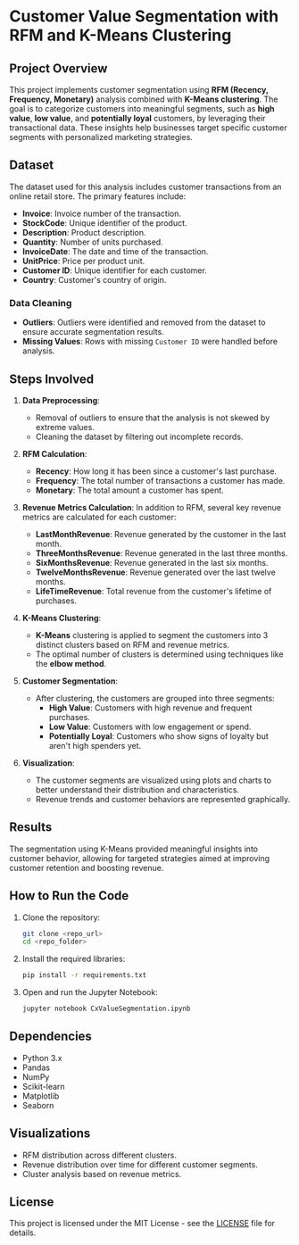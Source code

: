 # Customer Value Segmentation with RFM and K-Means Clustering

## Project Overview

This project implements customer segmentation using **RFM (Recency, Frequency, Monetary)** analysis combined with **K-Means clustering**. The goal is to categorize customers into meaningful segments, such as **high value**, **low value**, and **potentially loyal** customers, by leveraging their transactional data. These insights help businesses target specific customer segments with personalized marketing strategies.

## Dataset

The dataset used for this analysis includes customer transactions from an online retail store. The primary features include:

- **Invoice**: Invoice number of the transaction.
- **StockCode**: Unique identifier of the product.
- **Description**: Product description.
- **Quantity**: Number of units purchased.
- **InvoiceDate**: The date and time of the transaction.
- **UnitPrice**: Price per product unit.
- **Customer ID**: Unique identifier for each customer.
- **Country**: Customer's country of origin.

### Data Cleaning
- **Outliers**: Outliers were identified and removed from the dataset to ensure accurate segmentation results.
- **Missing Values**: Rows with missing `Customer ID` were handled before analysis.

## Steps Involved

1. **Data Preprocessing**: 
   - Removal of outliers to ensure that the analysis is not skewed by extreme values.
   - Cleaning the dataset by filtering out incomplete records.

2. **RFM Calculation**:
   - **Recency**: How long it has been since a customer's last purchase.
   - **Frequency**: The total number of transactions a customer has made.
   - **Monetary**: The total amount a customer has spent.

3. **Revenue Metrics Calculation**:
   In addition to RFM, several key revenue metrics are calculated for each customer:
   - **LastMonthRevenue**: Revenue generated by the customer in the last month.
   - **ThreeMonthsRevenue**: Revenue generated in the last three months.
   - **SixMonthsRevenue**: Revenue generated in the last six months.
   - **TwelveMonthsRevenue**: Revenue generated over the last twelve months.
   - **LifeTimeRevenue**: Total revenue from the customer's lifetime of purchases.

4. **K-Means Clustering**:
   - **K-Means** clustering is applied to segment the customers into 3 distinct clusters based on RFM and revenue metrics.
   - The optimal number of clusters is determined using techniques like the **elbow method**.

5. **Customer Segmentation**:
   - After clustering, the customers are grouped into three segments:
     - **High Value**: Customers with high revenue and frequent purchases.
     - **Low Value**: Customers with low engagement or spend.
     - **Potentially Loyal**: Customers who show signs of loyalty but aren't high spenders yet.

6. **Visualization**:
   - The customer segments are visualized using plots and charts to better understand their distribution and characteristics.
   - Revenue trends and customer behaviors are represented graphically.

## Results

The segmentation using K-Means provided meaningful insights into customer behavior, allowing for targeted strategies aimed at improving customer retention and boosting revenue.

## How to Run the Code

1. Clone the repository:
   ```bash
   git clone <repo_url>
   cd <repo_folder>
   ```

2. Install the required libraries:
   ```bash
   pip install -r requirements.txt
   ```

3. Open and run the Jupyter Notebook:
   ```bash
   jupyter notebook CxValueSegmentation.ipynb
   ```

## Dependencies

- Python 3.x
- Pandas
- NumPy
- Scikit-learn
- Matplotlib
- Seaborn

## Visualizations

- RFM distribution across different clusters.
- Revenue distribution over time for different customer segments.
- Cluster analysis based on revenue metrics.

## License

This project is licensed under the MIT License - see the [LICENSE](LICENSE) file for details.
